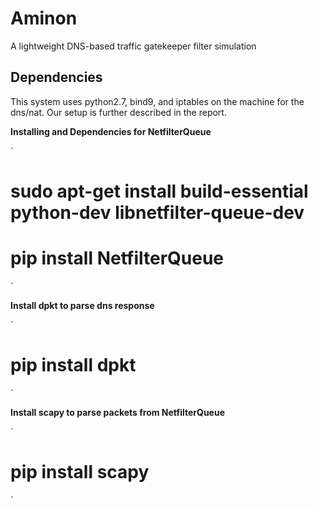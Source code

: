 # Aminon
A lightweight DNS-based traffic gatekeeper filter simulation

## Dependencies

This system uses python2.7, bind9, and iptables on the machine for the dns/nat. Our setup is further described in the report. 


**Installing and Dependencies for NetfilterQueue**

`
 # sudo apt-get install build-essential python-dev libnetfilter-queue-dev
 # pip install NetfilterQueue 
`

**Install dpkt to parse dns response**

`
 # pip install dpkt
`

**Install scapy to parse packets from NetfilterQueue**

`
 # pip install scapy
`
